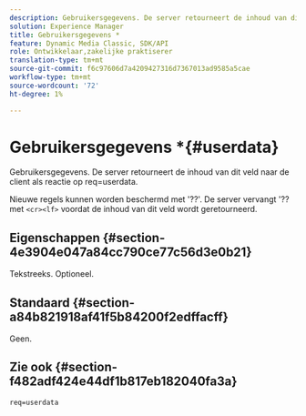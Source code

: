 ```yaml
---
description: Gebruikersgegevens. De server retourneert de inhoud van dit veld naar de client als reactie op req=userdata.
solution: Experience Manager
title: Gebruikersgegevens *
feature: Dynamic Media Classic, SDK/API
role: Ontwikkelaar,zakelijke praktiserer
translation-type: tm+mt
source-git-commit: f6c97606d7a4209427316d7367013ad9585a5cae
workflow-type: tm+mt
source-wordcount: '72'
ht-degree: 1%

---
```



# Gebruikersgegevens *{#userdata}

Gebruikersgegevens. De server retourneert de inhoud van dit veld naar de client als reactie op req=userdata.

Nieuwe regels kunnen worden beschermd met &#39;??&#39;. De server vervangt &#39;?? met `<cr><lf>` voordat de inhoud van dit veld wordt geretourneerd.

## Eigenschappen {#section-4e3904e047a84cc790ce77c56d3e0b21}

Tekstreeks. Optioneel.

## Standaard {#section-a84b821918af41f5b84200f2edffacff}

Geen.

## Zie ook {#section-f482adf424e44df1b817eb182040fa3a}

`req=userdata`
